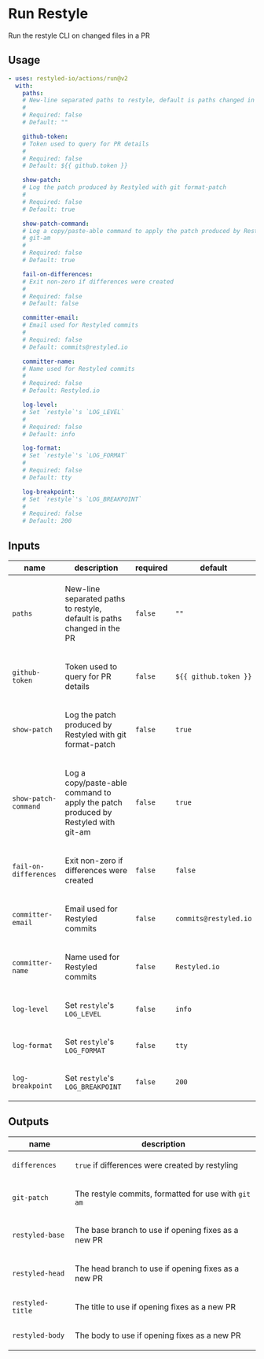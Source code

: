 # Run Restyle

Run the restyle CLI on changed files in a PR

<!-- action-docs-usage source="action.yml" project="restyled-io/actions/run" version="v2" -->

## Usage

```yaml
- uses: restyled-io/actions/run@v2
  with:
    paths:
    # New-line separated paths to restyle, default is paths changed in the PR
    #
    # Required: false
    # Default: ""

    github-token:
    # Token used to query for PR details
    #
    # Required: false
    # Default: ${{ github.token }}

    show-patch:
    # Log the patch produced by Restyled with git format-patch
    #
    # Required: false
    # Default: true

    show-patch-command:
    # Log a copy/paste-able command to apply the patch produced by Restyled with
    # git-am
    #
    # Required: false
    # Default: true

    fail-on-differences:
    # Exit non-zero if differences were created
    #
    # Required: false
    # Default: false

    committer-email:
    # Email used for Restyled commits
    #
    # Required: false
    # Default: commits@restyled.io

    committer-name:
    # Name used for Restyled commits
    #
    # Required: false
    # Default: Restyled.io

    log-level:
    # Set `restyle`'s `LOG_LEVEL`
    #
    # Required: false
    # Default: info

    log-format:
    # Set `restyle`'s `LOG_FORMAT`
    #
    # Required: false
    # Default: tty

    log-breakpoint:
    # Set `restyle`'s `LOG_BREAKPOINT`
    #
    # Required: false
    # Default: 200
```

<!-- action-docs-usage source="action.yml" project="restyled-io/actions/run" version="v2" -->

<!-- action-docs-inputs source="action.yml" -->

## Inputs

| name                  | description                                                                              | required | default               |
| --------------------- | ---------------------------------------------------------------------------------------- | -------- | --------------------- |
| `paths`               | <p>New-line separated paths to restyle, default is paths changed in the PR</p>           | `false`  | `""`                  |
| `github-token`        | <p>Token used to query for PR details</p>                                                | `false`  | `${{ github.token }}` |
| `show-patch`          | <p>Log the patch produced by Restyled with git format-patch</p>                          | `false`  | `true`                |
| `show-patch-command`  | <p>Log a copy/paste-able command to apply the patch produced by Restyled with git-am</p> | `false`  | `true`                |
| `fail-on-differences` | <p>Exit non-zero if differences were created</p>                                         | `false`  | `false`               |
| `committer-email`     | <p>Email used for Restyled commits</p>                                                   | `false`  | `commits@restyled.io` |
| `committer-name`      | <p>Name used for Restyled commits</p>                                                    | `false`  | `Restyled.io`         |
| `log-level`           | <p>Set <code>restyle</code>'s <code>LOG_LEVEL</code></p>                                 | `false`  | `info`                |
| `log-format`          | <p>Set <code>restyle</code>'s <code>LOG_FORMAT</code></p>                                | `false`  | `tty`                 |
| `log-breakpoint`      | <p>Set <code>restyle</code>'s <code>LOG_BREAKPOINT</code></p>                            | `false`  | `200`                 |

<!-- action-docs-inputs source="action.yml" -->

<!-- action-docs-outputs source="action.yml" -->

## Outputs

| name             | description                                                            |
| ---------------- | ---------------------------------------------------------------------- |
| `differences`    | <p><code>true</code> if differences were created by restyling</p>      |
| `git-patch`      | <p>The restyle commits, formatted for use with <code>git am</code></p> |
| `restyled-base`  | <p>The base branch to use if opening fixes as a new PR</p>             |
| `restyled-head`  | <p>The head branch to use if opening fixes as a new PR </p>            |
| `restyled-title` | <p>The title to use if opening fixes as a new PR</p>                   |
| `restyled-body`  | <p>The body to use if opening fixes as a new PR</p>                    |

<!-- action-docs-outputs source="action.yml" -->
